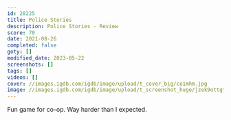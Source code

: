 ```yaml
---
id: 28225
title: Police Stories
description: Police Stories - Review
score: 70
date: 2021-08-26
completed: false
goty: []
modified_date: 2023-05-22
screenshots: []
tags: []
videos: []
cover: //images.igdb.com/igdb/image/upload/t_cover_big/co1mhm.jpg
image: //images.igdb.com/igdb/image/upload/t_screenshot_huge/jzek9ottgto6oje3xnin.jpg
---
```

Fun game for co-op. Way harder than I expected.